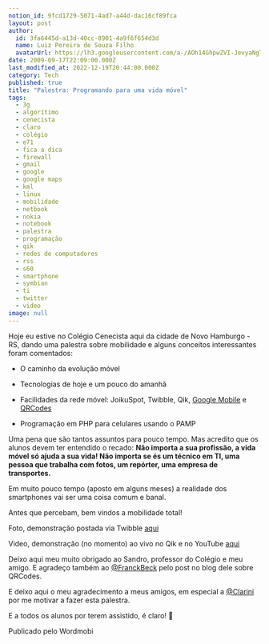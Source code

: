 ```yaml
---
notion_id: 9fcd1729-5071-4ad7-a44d-dac16cf89fca
layout: post
author:
  id: 3fa6445d-a13d-40cc-8901-4a9f6f654d3d
  name: Luiz Pereira de Souza Filho
  avatarUrl: https://lh3.googleusercontent.com/a-/AOh14GhpwZVI-JevyaNgTdlrOT6YN20cI6V9Kxtq38Ij8AQ=s100
date: 2009-09-17T22:09:00.000Z
last_modified_at: 2022-12-19T20:44:00.000Z
category: Tech
published: true
title: "Palestra: Programando para uma vida móvel"
tags:
  - 3g
  - algorítimo
  - cenecista
  - claro
  - colégio
  - e71
  - fica a dica
  - firewall
  - gmail
  - google
  - google maps
  - kml
  - linux
  - mobilidade
  - netbook
  - nokia
  - notebook
  - palestra
  - programação
  - qik
  - redes de computadores
  - rss
  - s60
  - smartphone
  - symbian
  - ti
  - twitter
  - video
image: null
---
```


Hoje eu estive no Colégio Cenecista aqui da cidade de Novo Hamburgo - RS, dando uma palestra sobre mobilidade e alguns conceitos interessantes foram comentados:

* O caminho da evolução móvel

* Tecnologias de hoje e um pouco do amanhã

* Facilidades da rede móvel: JoikuSpot, Twibble, Qik, [Google Mobile](http://m.google.com) e [QRCodes](http://qrcode.kaywa.com/)

* Programação em PHP para celulares usando o PAMP

Uma pena que são tantos assuntos para pouco tempo. Mas acredito que os alunos devem ter entendido o recado:  **Não importa a sua profissão, a vida móvel só ajuda a sua vida! Não importa se és um técnico em TI, uma pessoa que trabalha com fotos, um repórter, uma empresa de transportes.**

  

Em muito pouco tempo (aposto em alguns meses) a realidade dos smartphones vai ser uma coisa comum e banal.

  

Antes que percebam, bem vindos a mobilidade total!

Foto, demonstração postada via Twibble [aqui](http://www.twitpic.com/i2osd)

Video, demonstração (no momento) ao vivo no Qik e no YouTube [aqui](http://www.youtube.com/watch?v=BXW_nfMmtnc)

Deixo aqui meu muito obrigado ao Sandro, professor do Colégio e meu amigo. E agradeço também ao [@FranckBeck](http://twitter.com/franckbeck) pelo post no blog dele sobre QRCodes.

  

E deixo aqui o meu agradecimento a meus amigos, em especial a [@Clarini](http://twitter.com/Clarini) por me motivar a fazer esta palestra.

  

E a todos os alunos por terem assistido, é claro! 🙂

Publicado pelo Wordmobi

